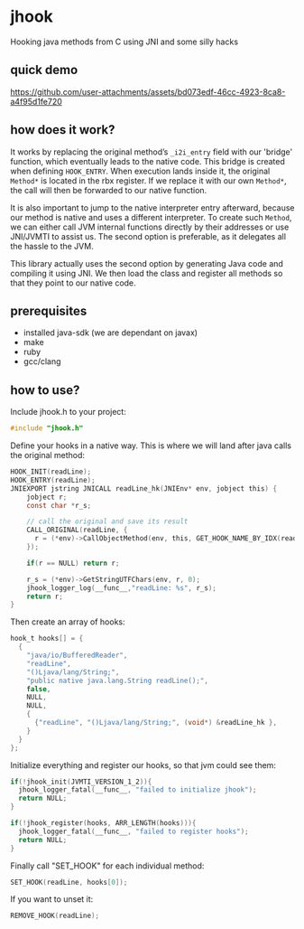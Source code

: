# jhook
Hooking java methods from C using JNI and some silly hacks

## quick demo
https://github.com/user-attachments/assets/bd073edf-46cc-4923-8ca8-a4f95d1fe720

## how does it work?
It works by replacing the original method’s `_i2i_entry` field with our 'bridge' function, which eventually leads to the native code. This bridge is created when defining `HOOK_ENTRY`. When execution lands inside it, the original `Method*` is located in the rbx register. If we replace it with our own `Method*`, the call will then be forwarded to our native function.

It is also important to jump to the native interpreter entry afterward, because our method is native and uses a different interpreter. To create such `Method`, we can either call JVM internal functions directly by their addresses or use JNI/JVMTI to assist us. The second option is preferable, as it delegates all the hassle to the JVM.

This library actually uses the second option by generating Java code and compiling it using JNI. We then load the class and register all methods so that they point to our native code.

## prerequisites
- installed java-sdk (we are dependant on javax)
- make 
- ruby
- gcc/clang

## how to use?

Include jhook.h to your project:
```c 
#include "jhook.h"
```
Define your hooks in a native way. This is where we will land after java calls the original method:
```c
HOOK_INIT(readLine);
HOOK_ENTRY(readLine);
JNIEXPORT jstring JNICALL readLine_hk(JNIEnv* env, jobject this) {
    jobject r;
    const char *r_s;

    // call the original and save its result
    CALL_ORIGINAL(readLine, {
      r = (*env)->CallObjectMethod(env, this, GET_HOOK_NAME_BY_IDX(readLine));
    });

    if(r == NULL) return r;

    r_s = (*env)->GetStringUTFChars(env, r, 0);
    jhook_logger_log(__func__,"readLine: %s", r_s);
    return r;
}
```
Then create an array of hooks:
```c
hook_t hooks[] = {
  {
    "java/io/BufferedReader", 
    "readLine", 
    "()Ljava/lang/String;", 
    "public native java.lang.String readLine();",
    false,
    NULL,
    NULL,
    {
      {"readLine", "()Ljava/lang/String;", (void*) &readLine_hk },
    }
  }
};
```
Initialize everything and register our hooks, so that jvm could see them:
```c
if(!jhook_init(JVMTI_VERSION_1_2)){
  jhook_logger_fatal(__func__, "failed to initialize jhook");
  return NULL;
}

if(!jhook_register(hooks, ARR_LENGTH(hooks))){
  jhook_logger_fatal(__func__, "failed to register hooks");
  return NULL;
}
```
Finally call "SET_HOOK" for each individual method: 
```c
SET_HOOK(readLine, hooks[0]);
```
If you want to unset it:
```c
REMOVE_HOOK(readLine);
```
